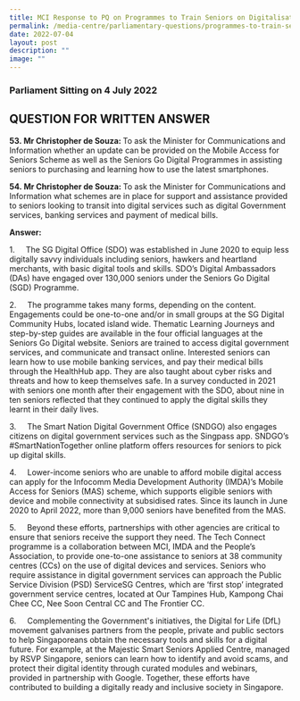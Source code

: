 ```yaml
---
title: MCI Response to PQ on Programmes to Train Seniors on Digitalisation
permalink: /media-centre/parliamentary-questions/programmes-to-train-seniors-on-digitalisation/
date: 2022-07-04
layout: post
description: ""
image: ""
---
```

<h3>Parliament Sitting on 4 July 2022</h3>
<h2>QUESTION FOR WRITTEN ANSWER</h2>
<p><strong>53.&nbsp;<strong><span>Mr Christopher de Souza: </span></strong><span></span></strong><span>To ask the Minister for Communications and Information whether an update can be provided on the Mobile Access for Seniors Scheme as well as the Seniors Go Digital Programmes in assisting seniors to purchasing and learning how to use the latest smartphones.</span></p>
<p><span><strong>54.&nbsp;<strong>Mr Christopher de Souza:&nbsp;</strong></strong>To ask the Minister for Communications and Information what schemes are in place for support and assistance provided to seniors looking to transit into digital services such as digital Government services, banking services and payment of medical bills.&nbsp;&nbsp;</span></p>
<p><span><strong>Answer:</strong></span></p>
<p><span>1.<span style="white-space: pre;">		</span>The SG Digital Office (SDO) was established in June 2020 to equip less digitally savvy individuals including seniors, hawkers and heartland merchants, with basic digital tools and skills. SDO’s Digital Ambassadors (DAs) have engaged over 130,000 seniors under the Seniors Go Digital (SGD) Programme.</span></p>
<p><span>2.<span style="white-space: pre;">		</span>The programme takes many forms, depending on the content. Engagements could be one-to-one and/or in small groups at the SG Digital Community Hubs, located island wide. Thematic Learning Journeys and step-by-step guides are available in the four official languages at the Seniors Go Digital website. Seniors are trained to access digital government services, and communicate and transact online. Interested seniors can learn how to use mobile banking services, and pay their medical bills through the HealthHub app. They are also taught about cyber risks and threats and how to keep themselves safe. In a survey conducted in 2021 with seniors one month after their engagement with the SDO, about nine in ten seniors reflected that they continued to apply the digital skills they learnt in their daily lives.</span></p>
<p><span>3.<span style="white-space: pre;">		</span>The Smart Nation Digital Government Office (SNDGO) also engages citizens on digital government services such as the Singpass app. SNDGO’s #SmartNationTogether online platform offers resources for seniors to pick up digital skills.</span></p>
<p><span>4.<span style="white-space: pre;">		</span>Lower-income seniors who are unable to afford mobile digital access can apply for the Infocomm Media Development Authority (IMDA)’s Mobile Access for Seniors (MAS) scheme, which supports eligible seniors with device and mobile connectivity at subsidised rates. Since its launch in June 2020 to April 2022, more than 9,000 seniors have benefited from the MAS.</span></p>
<p><span>5.<span style="white-space: pre;">		</span>Beyond these efforts, partnerships with other agencies are critical to ensure that seniors receive the support they need. The Tech Connect programme is a collaboration between MCI, IMDA and the People’s Association, to provide one-to-one assistance to seniors at 38 community centres (CCs) on the use of digital devices and services. Seniors who require assistance in digital government services can approach the Public Service Division (PSD) ServiceSG Centres, which are ‘first stop’ integrated government service centres, located at Our Tampines Hub, Kampong Chai Chee CC, Nee Soon Central CC and The Frontier CC.</span></p>
<p><span>6.<span style="white-space: pre;">		</span>Complementing the Government's initiatives, the Digital for Life (DfL) movement galvanises partners from the people, private and public sectors to help Singaporeans obtain the necessary tools and skills for a digital future. For example, at the Majestic Smart Seniors Applied Centre, managed by RSVP Singapore, seniors can learn how to identify and avoid scams, and protect their digital identity through curated modules and webinars, provided in partnership with Google. Together, these efforts have contributed to building a digitally ready and inclusive society in Singapore.<br>
</span></p>